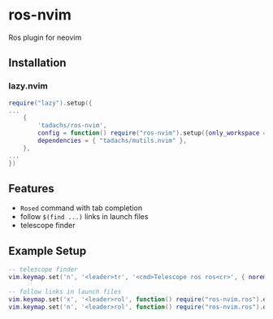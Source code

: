 # ros-nvim

Ros plugin for neovim

## Installation

### lazy.nvim

```lua
require("lazy").setup({
...
    {
        'tadachs/ros-nvim',
        config = function() require("ros-nvim").setup({only_workspace = true}) end,
        dependencies = { "tadachs/mutils.nvim" },
    },
...
})
```

## Features

- `Rosed` command with tab completion
- follow `$(find ...)` links in launch files
- telescope finder

## Example Setup

```lua
-- telescope finder
vim.keymap.set('n', '<leader>tr', '<cmd>Telescope ros ros<cr>', { noremap = true })

-- follow links in launch files
vim.keymap.set('x', '<leader>rol', function() require("ros-nvim.ros").open_launch_include() end, { silent = true, noremap = true })
vim.keymap.set('n', '<leader>rol', function() require("ros-nvim.ros").open_launch_include() end, { silent = true, noremap = true })
```
